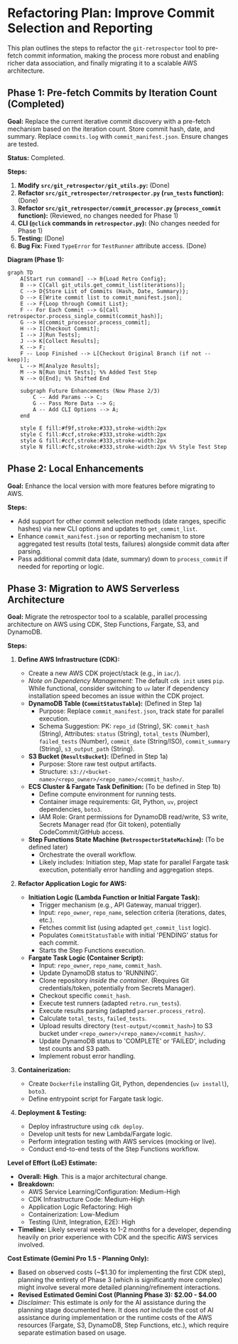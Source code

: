 # Refactoring Plan: Improve Commit Selection and Reporting

This plan outlines the steps to refactor the `git-retrospector` tool to pre-fetch commit information, making the process more robust and enabling richer data association, and finally migrating it to a scalable AWS architecture.

## Phase 1: Pre-fetch Commits by Iteration Count (Completed)

**Goal:** Replace the current iterative commit discovery with a pre-fetch mechanism based on the iteration count. Store commit hash, date, and summary. Replace `commits.log` with `commit_manifest.json`. Ensure changes are tested.

**Status:** Completed.

**Steps:**

1.  **Modify `src/git_retrospector/git_utils.py`:** (Done)
2.  **Refactor `src/git_retrospector/retrospector.py` (`run_tests` function):** (Done)
3.  **Refactor `src/git_retrospector/commit_processor.py` (`process_commit` function):** (Reviewed, no changes needed for Phase 1)
4.  **CLI (`@click` commands in `retrospector.py`):** (No changes needed for Phase 1)
5.  **Testing:** (Done)
6.  **Bug Fix:** Fixed `TypeError` for `TestRunner` attribute access. (Done)

**Diagram (Phase 1):**

```mermaid
graph TD
    A[Start run command] --> B{Load Retro Config};
    B --> C[Call git_utils.get_commit_list(iterations)];
    C --> D{Store List of Commits (Hash, Date, Summary)};
    D --> E[Write commit list to commit_manifest.json];
    E --> F{Loop through Commit List};
    F -- For Each Commit --> G[Call retrospector.process_single_commit(commit_hash)];
    G --> H[commit_processor.process_commit];
    H --> I[Checkout Commit];
    I --> J[Run Tests];
    J --> K[Collect Results];
    K --> F;
    F -- Loop Finished --> L[Checkout Original Branch (if not --keep)];
    L --> M[Analyze Results];
    M --> N[Run Unit Tests]; %% Added Test Step
    N --> O[End]; %% Shifted End

    subgraph Future Enhancements (Now Phase 2/3)
        C -- Add Params --> C;
        G -- Pass More Data --> G;
        A -- Add CLI Options --> A;
    end

    style E fill:#f9f,stroke:#333,stroke-width:2px
    style C fill:#ccf,stroke:#333,stroke-width:2px
    style G fill:#ccf,stroke:#333,stroke-width:2px
    style N fill:#cfc,stroke:#333,stroke-width:2px %% Style Test Step
```

## Phase 2: Local Enhancements

**Goal:** Enhance the local version with more features before migrating to AWS.

**Steps:**

*   Add support for other commit selection methods (date ranges, specific hashes) via new CLI options and updates to `get_commit_list`.
*   Enhance `commit_manifest.json` or reporting mechanism to store aggregated test results (total tests, failures) alongside commit data after parsing.
*   Pass additional commit data (date, summary) down to `process_commit` if needed for reporting or logic.

## Phase 3: Migration to AWS Serverless Architecture

**Goal:** Migrate the retrospector tool to a scalable, parallel processing architecture on AWS using CDK, Step Functions, Fargate, S3, and DynamoDB.

**Steps:**

1.  **Define AWS Infrastructure (CDK):**
    *   Create a new AWS CDK project/stack (e.g., in `iac/`).
    *   *Note on Dependency Management:* The default `cdk init` uses `pip`. While functional, consider switching to `uv` later if dependency installation speed becomes an issue within the CDK project.
    *   **DynamoDB Table (`CommitStatusTable`):** (Defined in Step 1a)
        *   Purpose: Replace `commit_manifest.json`, track state for parallel execution.
        *   Schema Suggestion: PK: `repo_id` (String), SK: `commit_hash` (String), Attributes: `status` (String), `total_tests` (Number), `failed_tests` (Number), `commit_date` (String/ISO), `commit_summary` (String), `s3_output_path` (String).
    *   **S3 Bucket (`ResultsBucket`):** (Defined in Step 1a)
        *   Purpose: Store raw test output artifacts.
        *   Structure: `s3://<bucket-name>/<repo_owner>/<repo_name>/<commit_hash>/`.
    *   **ECS Cluster & Fargate Task Definition:** (To be defined in Step 1b)
        *   Define compute environment for running tests.
        *   Container image requirements: Git, Python, `uv`, project dependencies, `boto3`.
        *   IAM Role: Grant permissions for DynamoDB read/write, S3 write, Secrets Manager read (for Git token), potentially CodeCommit/GitHub access.
    *   **Step Functions State Machine (`RetrospectorStateMachine`):** (To be defined later)
        *   Orchestrate the overall workflow.
        *   Likely includes: Initiation step, Map state for parallel Fargate task execution, potentially error handling and aggregation steps.

2.  **Refactor Application Logic for AWS:**
    *   **Initiation Logic (Lambda Function or Initial Fargate Task):**
        *   Trigger mechanism (e.g., API Gateway, manual trigger).
        *   Input: `repo_owner`, `repo_name`, selection criteria (iterations, dates, etc.).
        *   Fetches commit list (using adapted `get_commit_list` logic).
        *   Populates `CommitStatusTable` with initial 'PENDING' status for each commit.
        *   Starts the Step Functions execution.
    *   **Fargate Task Logic (Container Script):**
        *   Input: `repo_owner`, `repo_name`, `commit_hash`.
        *   Update DynamoDB status to 'RUNNING'.
        *   Clone repository *inside the container*. (Requires Git credentials/token, potentially from Secrets Manager).
        *   Checkout specific `commit_hash`.
        *   Execute test runners (adapted `retro.run_tests`).
        *   Execute results parsing (adapted `parser.process_retro`).
        *   Calculate `total_tests`, `failed_tests`.
        *   Upload results directory (`test-output/<commit_hash>`) to S3 bucket under `<repo_owner>/<repo_name>/<commit_hash>/`.
        *   Update DynamoDB status to 'COMPLETE' or 'FAILED', including test counts and S3 path.
        *   Implement robust error handling.

3.  **Containerization:**
    *   Create `Dockerfile` installing Git, Python, dependencies (`uv install`), `boto3`.
    *   Define entrypoint script for Fargate task logic.

4.  **Deployment & Testing:**
    *   Deploy infrastructure using `cdk deploy`.
    *   Develop unit tests for new Lambda/Fargate logic.
    *   Perform integration testing with AWS services (mocking or live).
    *   Conduct end-to-end tests of the Step Functions workflow.

**Level of Effort (LoE) Estimate:**

*   **Overall:** **High**. This is a major architectural change.
*   **Breakdown:**
    *   AWS Service Learning/Configuration: Medium-High
    *   CDK Infrastructure Code: Medium-High
    *   Application Logic Refactoring: High
    *   Containerization: Low-Medium
    *   Testing (Unit, Integration, E2E): High
*   **Timeline:** Likely several weeks to 1-2 months for a developer, depending heavily on prior experience with CDK and the specific AWS services involved.

**Cost Estimate (Gemini Pro 1.5 - Planning Only):**

*   Based on observed costs (~$1.30 for implementing the first CDK step), planning the entirety of Phase 3 (which is significantly more complex) might involve several more detailed planning/refinement interactions.
*   **Revised Estimated Gemini Cost (Planning Phase 3): $2.00 - $4.00**
*   *Disclaimer:* This estimate is *only* for the AI assistance during the planning stage documented here. It does *not* include the cost of AI assistance during implementation or the runtime costs of the AWS resources (Fargate, S3, DynamoDB, Step Functions, etc.), which require separate estimation based on usage.

